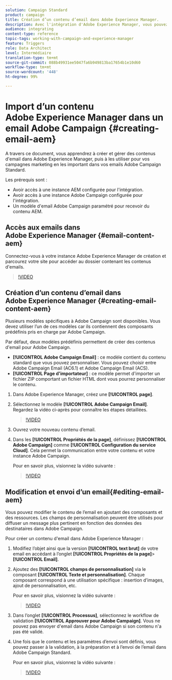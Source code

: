 ```yaml
---
solution: Campaign Standard
product: campaign
title: Création d’un contenu d’email dans Adobe Experience Manager.
description: Avec l'intégration d'Adobe Experience Manager, vous pouvez créer du contenu directement dans AEM et l'utiliser ultérieurement dans Adobe Campaign.
audience: integrating
content-type: reference
topic-tags: working-with-campaign-and-experience-manager
feature: Triggers
role: Data Architect
level: Intermédiaire
translation-type: tm+mt
source-git-commit: 088b49931ee5047fa6b949813ba17654b1e10d60
workflow-type: tm+mt
source-wordcount: '448'
ht-degree: 99%

---
```



# Import d’un contenu Adobe Experience Manager dans un email Adobe Campaign {#creating-email-aem}

A travers ce document, vous apprendrez à créer et gérer des contenus d&#39;email dans Adobe Experience Manager, puis à les utiliser pour vos campagnes marketing en les important dans vos emails Adobe Campaign Standard.

Les prérequis sont :

* Avoir accès à une instance AEM configurée pour l&#39;intégration.
* Avoir accès à une instance Adobe Campaign configurée pour l&#39;intégration.
* Un modèle d&#39;email Adobe Campaign paramétré pour recevoir du contenu AEM.

## Accès aux emails dans Adobe Experience Manager {#email-content-aem}

Connectez-vous à votre instance Adobe Experience Manager de création et parcourez votre site pour accéder au dossier contenant les contenus d&#39;emails.

>[!VIDEO](https://video.tv.adobe.com/v/29996)

## Création d’un contenu d’email dans Adobe Experience Manager {#creating-email-content-aem}

Plusieurs modèles spécifiques à Adobe Campaign sont disponibles. Vous devez utiliser l’un de ces modèles car ils contiennent des composants prédéfinis pris en charge par Adobe Campaign.

Par défaut, deux modèles prédéfinis permettent de créer des contenus d&#39;email pour Adobe Campaign.

* **[!UICONTROL Adobe Campaign Email]** : ce modèle contient du contenu standard que vous pouvez personnaliser. Vous pouvez choisir entre Adobe Campaign Email (AC6.1) et Adobe Campaign Email (ACS).
* **[!UICONTROL Page d&#39;importateur]** : ce modèle permet d&#39;importer un fichier ZIP comportant un fichier HTML dont vous pourrez personnaliser le contenu.

1. Dans Adobe Experience Manager, créez une **[!UICONTROL page]**.

1. Sélectionnez le modèle **[!UICONTROL Adobe Campaign Email]**. Regardez la vidéo ci-après pour connaître les étapes détaillées.
   >[!VIDEO](https://video.tv.adobe.com/v/29997)

1. Ouvrez votre nouveau contenu d’email.

1. Dans les **[!UICONTROL Propriétés de la page]**, définissez **[!UICONTROL Adobe Campaign]** comme **[!UICONTROL Configuration du service Cloud]**. Cela permet la communication entre votre contenu et votre instance Adobe Campaign.

   Pour en savoir plus, visionnez la vidéo suivante :

   >[!VIDEO](https://video.tv.adobe.com/v/29999)

## Modification et envoi d’un email{#editing-email-aem}

Vous pouvez modifier le contenu de l’email en ajoutant des composants et des ressources. Les champs de personnalisation peuvent être utilisés pour diffuser un message plus pertinent en fonction des données des destinataires dans Adobe Campaign.

Pour créer un contenu d&#39;email dans Adobe Experience Manager :

1. Modifiez l’objet ainsi que la version **[!UICONTROL text brut]** de votre email en accédant à l’onglet **[!UICONTROL Propriétés de la page]**> **[!UICONTROL Email]**.

1. Ajoutez des **[!UICONTROL champs de personnalisation]** via le composant **[!UICONTROL Texte et personnalisation]**. Chaque composant correspond à une utilisation spécifique : insertion d’images, ajout de personnalisation, etc.

   Pour en savoir plus, visionnez la vidéo suivante :
   >[!VIDEO](https://video.tv.adobe.com/v/29998)

1. Dans l’onglet **[!UICONTROL Processus]**, sélectionnez le workflow de validation **[!UICONTROL Approuver pour Adobe Campaign]**. Vous ne pouvez pas envoyer d&#39;email dans Adobe Campaign si son contenu n&#39;a pas été validé.

1. Une fois que le contenu et les paramètres d’envoi sont définis, vous pouvez passer à la validation, à la préparation et à l’envoi de l’email dans Adobe Campaign Standard.

   Pour en savoir plus, visionnez la vidéo suivante :

   >[!VIDEO](https://video.tv.adobe.com/v/23721)
